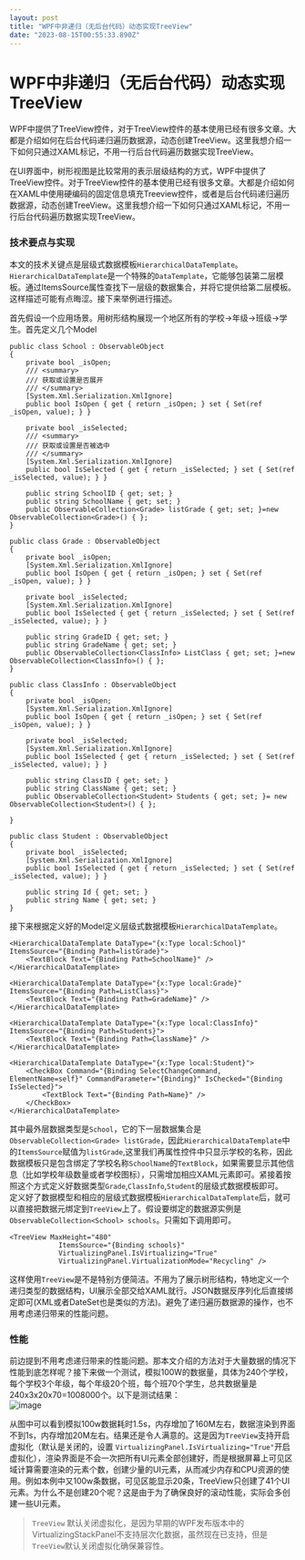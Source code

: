 ```yaml
---
layout: post
title: "WPF中非递归（无后台代码）动态实现TreeView"
date: "2023-08-15T00:55:33.890Z"
---
```

WPF中非递归（无后台代码）动态实现TreeView
==========================

WPF中提供了TreeView控件，对于TreeView控件的基本使用已经有很多文章。大都是介绍如何在后台代码递归遍历数据源，动态创建TreeView。这里我想介绍一下如何只通过XAML标记，不用一行后台代码遍历数据实现TreeView。

在UI界面中，树形视图是比较常用的表示层级结构的方式，WPF中提供了TreeView控件。对于TreeView控件的基本使用已经有很多文章。大都是介绍如何在XAML中使用硬编码的固定信息填充Treeview控件，或者是后台代码递归遍历数据源，动态创建TreeView。这里我想介绍一下如何只通过XAML标记，不用一行后台代码遍历数据实现TreeView。

### 技术要点与实现

本文的技术关键点是层级式数据模板`HierarchicalDataTemplate`。`HierarchicalDataTemplate`是一个特殊的`DataTemplate`，它能够包装第二层模板。通过ItemsSource属性查找下一层级的数据集合，并将它提供给第二层模板。这样描述可能有点晦涩。接下来举例进行描述。

首先假设一个应用场景。用树形结构展现一个地区所有的学校->年级->班级->学生。首先定义几个Model

    public class School : ObservableObject
    {
        private bool _isOpen;
        /// <summary>
        /// 获取或设置是否展开
        /// </summary>
        [System.Xml.Serialization.XmlIgnore]
        public bool IsOpen { get { return _isOpen; } set { Set(ref _isOpen, value); } }
    
        private bool _isSelected;
        /// <summary>
        /// 获取或设置是否被选中
        /// </summary>
        [System.Xml.Serialization.XmlIgnore]
        public bool IsSelected { get { return _isSelected; } set { Set(ref _isSelected, value); } }
        
        public string SchoolID { get; set; }
        public string SchoolName { get; set; }
        public ObservableCollection<Grade> listGrade { get; set; }=new ObservableCollection<Grade>() { };
    }
    
    public class Grade : ObservableObject
    {
        private bool _isOpen;
        [System.Xml.Serialization.XmlIgnore]
        public bool IsOpen { get { return _isOpen; } set { Set(ref _isOpen, value); } }
    
        private bool _isSelected;
        [System.Xml.Serialization.XmlIgnore]
        public bool IsSelected { get { return _isSelected; } set { Set(ref _isSelected, value); } }
        
        public string GradeID { get; set; }
        public string GradeName { get; set; }
        public ObservableCollection<ClassInfo> ListClass { get; set; }=new ObservableCollection<ClassInfo>() { };
    }
    
    public class ClassInfo : ObservableObject
    {
        private bool _isOpen;
        [System.Xml.Serialization.XmlIgnore]
        public bool IsOpen { get { return _isOpen; } set { Set(ref _isOpen, value); } }
    
        private bool _isSelected;
        [System.Xml.Serialization.XmlIgnore]
        public bool IsSelected { get { return _isSelected; } set { Set(ref _isSelected, value); } }
    
        public string ClassID { get; set; }
        public string ClassName { get; set; }
        public ObservableCollection<Student> Students { get; set; }= new ObservableCollection<Student>() { };
    
    }
    
    public class Student : ObservableObject
    {
        private bool _isSelected;
        [System.Xml.Serialization.XmlIgnore]
        public bool IsSelected { get { return _isSelected; } set { Set(ref _isSelected, value); } }
    
        public string Id { get; set; }
        public string Name { get; set; }
    }
    

接下来根据定义好的Model定义层级式数据模板`HierarchicalDataTemplate`。

    <HierarchicalDataTemplate DataType="{x:Type local:School}" ItemsSource="{Binding Path=listGrade}">
        <TextBlock Text="{Binding Path=SchoolName}" />
    </HierarchicalDataTemplate>
    
    <HierarchicalDataTemplate DataType="{x:Type local:Grade}" ItemsSource="{Binding Path=ListClass}">
        <TextBlock Text="{Binding Path=GradeName}" />
    </HierarchicalDataTemplate>
    
    <HierarchicalDataTemplate DataType="{x:Type local:ClassInfo}" ItemsSource="{Binding Path=Students}">
        <TextBlock Text="{Binding Path=ClassName}" />
    </HierarchicalDataTemplate>
    
    <HierarchicalDataTemplate DataType="{x:Type local:Student}">
        <CheckBox Command="{Binding SelectChangeCommand, ElementName=self}" CommandParameter="{Binding}" IsChecked="{Binding IsSelected}">
            <TextBlock Text="{Binding Path=Name}" />
        </CheckBox>
    </HierarchicalDataTemplate>
    

其中最外层数据类型是`School`，它的下一层数据集合是`ObservableCollection<Grade> listGrade`，因此`HierarchicalDataTemplate`中的`ItemsSource`赋值为`listGrade`,这里我们再属性控件中只显示学校的名称，因此数据模板只是包含绑定了学校名称`SchoolName`的`TextBlock`，如果需要显示其他信息（比如学校年级数量或者学校图标），只需增加相应XAML元素即可。紧接着按照这个方式定义好数据类型`Grade`,`ClassInfo`,`Student`的层级式数据模板即可。  
定义好了数据模型和相应的层级式数据模板`HierarchicalDataTemplate`后，就可以直接把数据元绑定到`TreeView`上了。假设要绑定的数据源实例是`ObservableCollection<School> schools`。只需如下调用即可。

    <TreeView MaxHeight="480"
                ItemsSource="{Binding schools}"
                VirtualizingPanel.IsVirtualizing="True"
                VirtualizingPanel.VirtualizationMode="Recycling" />
    

这样使用`TreeView`是不是特别方便简洁。不用为了展示树形结构，特地定义一个递归类型的数据结构，UI展示全部交给XAML就行。JSON数据反序列化后直接绑定即可(XML或者DateSet也是类似的方法)。避免了递归遍历数据源的操作，也不用考虑递归带来的性能问题。

### 性能

前边提到不用考虑递归带来的性能问题。那本文介绍的方法对于大量数据的情况下性能到底怎样呢？接下来做一个测试，模拟100W的数据量，具体为240个学校，每个学校3个年级，每个年级20个班，每个班70个学生，总共数据量是240x3x20x70=1008000个。以下是测试结果：  
![image](https://img2023.cnblogs.com/blog/3056716/202308/3056716-20230811170839255-1581903742.gif)

从图中可以看到模拟100w数据耗时1.5s，内存增加了160M左右，数据渲染到界面不到1s，内存增加20M左右。结果还是令人满意的。这是因为`TreeView`支持开启虚拟化（默认是关闭的，设置 `VirtualizingPanel.IsVirtualizing="True"`开启虚拟化），渲染界面是不会一次把所有UI元素全部创建好，而是根据屏幕上可见区域计算需要渲染的元素个数，创建少量的UI元素，从而减少内存和CPU资源的使用。例如本例中又100w条数据，可见区能显示20条，TreeView只创建了41个UI元素。为什么不是创建20个呢？这是由于为了确保良好的滚动性能，实际会多创建一些UI元素。

> `TreeView` 默认关闭虚拟化，是因为早期的WPF发布版本中的VirtualizingStackPanel不支持层次化数据，虽然现在已支持，但是`TreeView`默认关闭虚拟化确保兼容性。